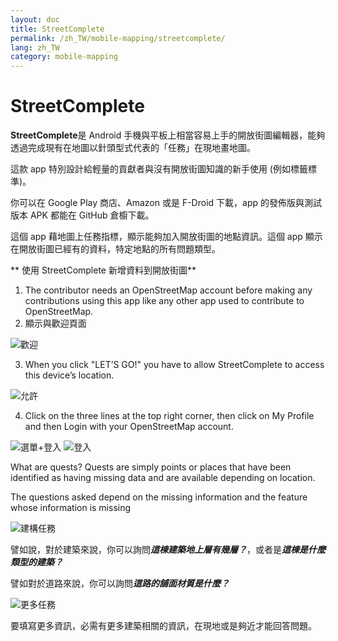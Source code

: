 ```yaml
---
layout: doc
title: StreetComplete
permalink: /zh_TW/mobile-mapping/streetcomplete/
lang: zh_TW
category: mobile-mapping
---
```


StreetComplete
==============


**StreetComplete**是 Android 手機與平板上相當容易上手的開放街圖編輯器，能夠透過完成現有在地圖以針頭型式代表的「任務」在現地畫地圖。

這款 app 特別設計給輕量的貢獻者與沒有開放街圖知識的新手使用 (例如標籤標準)。  

你可以在 Google Play 商店、Amazon 或是 F-Droid 下載，app 的發佈版與測試版本 APK 都能在 GitHub 倉櫥下載。

這個 app 藉地圖上任務指標，顯示能夠加入開放街圖的地點資訊。這個 app 顯示在開放街圖已經有的資料，特定地點的所有問題類型。

** 使用 StreetComplete 新增資料到開放街圖**

1.  The contributor needs an OpenStreetMap account before making any contributions using this app like any other app used to contribute to OpenStreetMap.
2. 顯示與歡迎頁面

![歡迎][]

3.  When you click "LET’S GO!" you have to allow StreetComplete to access this device’s location.

![允許][]

4.  Click on the three lines at the top right corner, then click on My Profile and then Login with your OpenStreetMap account.

![選單+登入][]
![登入][]

What are quests? Quests are simply points or places that have been identified as having missing data and are available depending on location.

The questions asked depend on the missing information and the feature whose information is missing 

![建構任務][]

譬如說，對於建築來說，你可以詢問***這棟建築地上層有幾層？***，或者是***這棟是什麼類型的建築？***

譬如對於道路來說，你可以詢問***這路的舖面材質是什麼？***

![更多任務][]

要填寫更多資訊，必需有更多建築相關的資訊，在現地或是夠近才能回答問題。



[歡迎]:          /images/mobile-mapping/streetcomplete-welcome.png
[允許]:            /images/mobile-mapping/streetcomplete-allow.png
[選單+登入]:       /images/mobile-mapping/streetcomplete-menu_login.png
[登入]:            /images/mobile-mapping/streetcomplete-login.png
[建構任務]:   /images/mobile-mapping/streetcomplete-building-quest.png
[更多任務]:      /images/mobile-mapping/streetcomplete-more-quests.png
